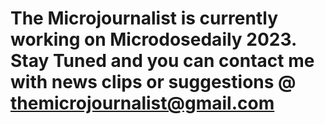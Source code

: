# The Microjournalist is currently working on Microdosedaily 2023. Stay Tuned and you can contact me with news clips or suggestions @ themicrojournalist@gmail.com

